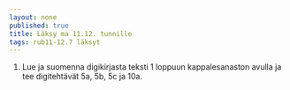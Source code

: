 ```yaml
---
layout: none
published: true
title: Läksy ma 11.12. tunnille
tags: rub11-12.7 läksyt
---
```

1. Lue ja suomenna digikirjasta teksti 1 loppuun kappalesanaston avulla ja tee digitehtävät 5a, 5b, 5c ja 10a.